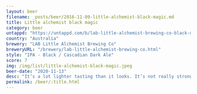 ```yaml
---
layout: beer
filename: _posts/beer/2016-11-09-little-alchemist-black-magic.md
title: Little alchemist black magic
category: beer
untappd: "https://untappd.com/b/lab-little-alchemist-brewing-co-black-magic/1604784"
country: "Australia"
brewery: "LAB Little Alchemist Brewing Co"
breweryURL: "/brewery/lab-little-alchemist-brewing-co.html"
style: "IPA - Black / Cascadian Dark Ale"
score: 7
img: /img/list/little-alchemist-black-magic.jpeg
beer-date: "2020-11-13"
desc: "It’s a lot lighter tasting than it looks. It’s not really strong"
permalink: /beer/:title.html
---
```

